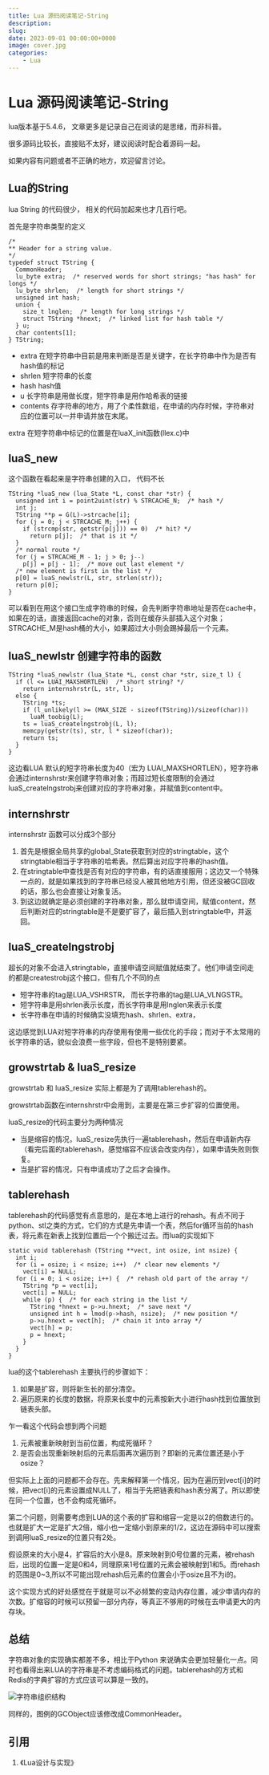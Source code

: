 ```yaml
---
title: Lua 源码阅读笔记-String
description: 
slug: 
date: 2023-09-01 00:00:00+0000
image: cover.jpg
categories:
    - Lua
---
```



# Lua 源码阅读笔记-String
lua版本基于5.4.6， 文章更多是记录自己在阅读的是思绪，而非科普。

很多源码比较长，直接贴不太好，建议阅读时配合着源码一起。

如果内容有问题或者不正确的地方，欢迎留言讨论。

## Lua的String

lua String 的代码很少， 相关的代码加起来也才几百行吧。

首先是字符串类型的定义
```
/*
** Header for a string value.
*/
typedef struct TString {
  CommonHeader;
  lu_byte extra;  /* reserved words for short strings; "has hash" for longs */
  lu_byte shrlen;  /* length for short strings */
  unsigned int hash;
  union {
    size_t lnglen;  /* length for long strings */
    struct TString *hnext;  /* linked list for hash table */
  } u;
  char contents[1];
} TString;
```

- extra 在短字符串中目前是用来判断是否是关键字，在长字符串中作为是否有hash值的标记
- shrlen 短字符串的长度
- hash hash值
- u 长字符串是用做长度，短字符串是用作哈希表的链接
- contents 存字符串的地方，用了个柔性数组，在申请的内存时候，字符串对应的位置可以一并申请并放在末尾。


extra 在短字符串中标记的位置是在luaX_init函数(llex.c)中

## luaS_new
这个函数在看起来是字符串创建的入口， 代码不长
```
TString *luaS_new (lua_State *L, const char *str) {
  unsigned int i = point2uint(str) % STRCACHE_N;  /* hash */
  int j;
  TString **p = G(L)->strcache[i];
  for (j = 0; j < STRCACHE_M; j++) {
    if (strcmp(str, getstr(p[j])) == 0)  /* hit? */
      return p[j];  /* that is it */
  }
  /* normal route */
  for (j = STRCACHE_M - 1; j > 0; j--)
    p[j] = p[j - 1];  /* move out last element */
  /* new element is first in the list */
  p[0] = luaS_newlstr(L, str, strlen(str));
  return p[0];
}
```
可以看到在用这个接口生成字符串的时候，会先判断字符串地址是否在cache中，如果在的话，直接返回cache的对象，否则在缓存头部插入这个对象；STRCACHE_M是hash桶的大小，如果超过大小则会踢掉最后一个元素。


## luaS_newlstr 创建字符串的函数

```
TString *luaS_newlstr (lua_State *L, const char *str, size_t l) {
  if (l <= LUAI_MAXSHORTLEN)  /* short string? */
    return internshrstr(L, str, l);
  else {
    TString *ts;
    if (l_unlikely(l >= (MAX_SIZE - sizeof(TString))/sizeof(char)))
      luaM_toobig(L);
    ts = luaS_createlngstrobj(L, l);
    memcpy(getstr(ts), str, l * sizeof(char));
    return ts;
  }
}
```

这边看LUA 默认的短字符串长度为40（宏为 LUAI_MAXSHORTLEN），短字符串会通过internshrstr来创建字符串对象；而超过短长度限制的会通过luaS_createlngstrobj来创建对应的字符串对象，并赋值到content中。

## internshrstr 

internshrstr 函数可以分成3个部分
1. 首先是根据全局共享的global_State获取到对应的stringtable，这个stringtable相当于字符串的哈希表。然后算出对应字符串的hash值。
2. 在stringtable中查找是否有对应的字符串，有的话直接服用；这边又一个特殊一点的，就是如果找到的字符串已经没人被其他地方引用，但还没被GC回收的话，那么也会直接让对象复活。
3. 到这边就确定是必须创建的字符串对象，那么就申请空间，赋值content，然后判断对应的stringtable是不是要扩容了，最后插入到stringtable中，并返回。

## luaS_createlngstrobj

超长的对象不会进入stringtable，直接申请空间赋值就结束了。他们申请空间走的都是createstrobj这个接口，但有几个不同的点

- 短字符串的tag是LUA_VSHRSTR， 而长字符串的tag是LUA_VLNGSTR。
- 短字符串是用shrlen表示长度，而长字符串是用lnglen来表示长度
- 长字符串在申请的时候确实没填充hash、shrlen、extra，


这边感觉到LUA对短字符串的内存使用有使用一些优化的手段；而对于不太常用的长字符串的话，貌似会浪费一些字段，但也不是特别要紧。

## growstrtab & luaS_resize
growstrtab 和 luaS_resize 实际上都是为了调用tablerehash的。

growstrtab函数在internshrstr中会用到，主要是在第三步扩容的位置使用。

luaS_resize的代码主要分为两种情况
- 当是缩容的情况，luaS_resize先执行一遍tablerehash，然后在申请新内存（看完后面的tablerehash，感觉缩容不应该会改变内存），如果申请失败则恢复。
- 当是扩容的情况，只有申请成功了之后才会操作。


## tablerehash
tablerehash的代码感觉有点意思的，是在本地上进行的rehash。有点不同于python、stl之类的方式，它们的方式是先申请一个表，然后for循环当前的hash表，将元素在新表上找到位置后一个个搬迁过去。而lua的实现如下

```
static void tablerehash (TString **vect, int osize, int nsize) {
  int i;
  for (i = osize; i < nsize; i++)  /* clear new elements */
    vect[i] = NULL;
  for (i = 0; i < osize; i++) {  /* rehash old part of the array */
    TString *p = vect[i];
    vect[i] = NULL;
    while (p) {  /* for each string in the list */
      TString *hnext = p->u.hnext;  /* save next */
      unsigned int h = lmod(p->hash, nsize);  /* new position */
      p->u.hnext = vect[h];  /* chain it into array */
      vect[h] = p;
      p = hnext;
    }
  }
}
```
lua的这个tablerehash 主要执行的步骤如下：
1. 如果是扩容，则将新生长的部分清空。
2. 遍历原来的长度的数据，将原来长度中的元素按新大小进行hash找到位置放到链表头部。

乍一看这个代码会想到两个问题
1. 元素被重新映射到当前位置，构成死循环？
2. 是否会出现重新映射后的元素后面再次遍历到？即新的元素位置还是小于osize？

但实际上上面的问题都不会存在。先来解释第一个情况，因为在遍历到vect[i]的时候，把vect[i]的元素设置成NULL了，相当于先把链表和hash表分离了。所以即使在同一个位置，也不会构成死循环。

第二个问题，则需要考虑到LUA的这个表的扩容和缩容一定是以2的倍数进行的。也就是扩大一定是扩大2倍，缩小也一定缩小到原来的1/2，这边在源码中可以搜索到调用luaS_resize的位置只有2处。

假设原来的大小是4，扩容后的大小是8。原来映射到0号位置的元素，被rehash后，出现的位置一定是0和4，同理原来1号位置的元素会被映射到1和5。而rehash的范围是0~3,所以不可能出现rehash后元素的位置会小于osize且不为i的。

这个实现方式的好处感觉在于就是可以不必频繁的变动内存位置，减少申请内存的次数。扩缩容的时候可以预留一部分内存，等真正不够用的时候在去申请更大的内存块。

## 总结

字符串对象的实现确实都差不多，相比于Python 来说确实会更加轻量化一点。同时也看得出来LUA的字符串是不考虑编码格式的问题。tablerehash的方式和Redis的字典扩容的方式应该可以算是一致的。

![字符串组织结构](LuaStringTable.png)

同样的，图例的GCObject应该修改成CommonHeader。


## 引用
1. 《Lua设计与实现》







